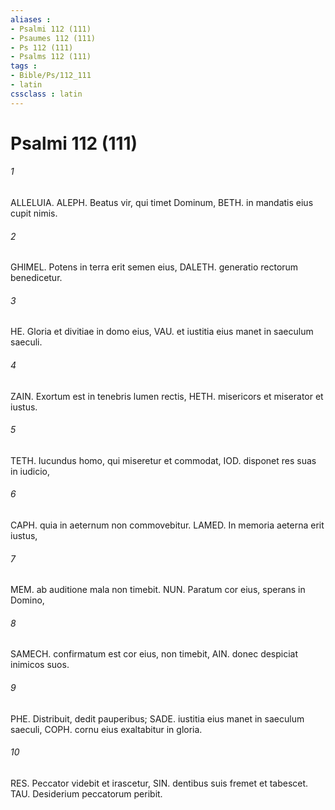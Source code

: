 ```yaml
---
aliases : 
- Psalmi 112 (111)
- Psaumes 112 (111)
- Ps 112 (111)
- Psalms 112 (111)
tags : 
- Bible/Ps/112_111
- latin
cssclass : latin
---
```


# Psalmi 112 (111)

###### 1
ALLELUIA. ALEPH. Beatus vir, qui timet Dominum, BETH. in mandatis eius cupit nimis.
###### 2
GHIMEL. Potens in terra erit semen eius, DALETH. generatio rectorum benedicetur.
###### 3
HE. Gloria et divitiae in domo eius, VAU. et iustitia eius manet in saeculum saeculi.
###### 4
ZAIN. Exortum est in tenebris lumen rectis, HETH. misericors et miserator et iustus.
###### 5
TETH. Iucundus homo, qui miseretur et commodat, IOD. disponet res suas in iudicio,
###### 6
CAPH. quia in aeternum non commovebitur. LAMED. In memoria aeterna erit iustus,
###### 7
MEM. ab auditione mala non timebit. NUN. Paratum cor eius, sperans in Domino,
###### 8
SAMECH. confirmatum est cor eius, non timebit, AIN. donec despiciat inimicos suos.
###### 9
PHE. Distribuit, dedit pauperibus; SADE. iustitia eius manet in saeculum saeculi, COPH. cornu eius exaltabitur in gloria.
###### 10
RES. Peccator videbit et irascetur, SIN. dentibus suis fremet et tabescet. TAU. Desiderium peccatorum peribit.
